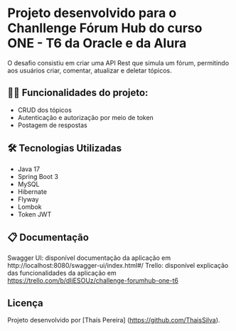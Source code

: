 # Projeto desenvolvido para o Chanllenge Fórum Hub do curso ONE - T6 da Oracle e da Alura

O desafio consistiu em criar uma API Rest que simula um fórum, permitindo aos usuários criar, comentar, atualizar e deletar tópicos. 

## :woman_technologist: Funcionalidades do projeto:

- CRUD dos tópicos
- Autenticação e autorização por meio de token
- Postagem de respostas

## :hammer_and_wrench: Tecnologias Utilizadas
- Java 17
- Spring Boot 3
- MySQL
- Hibernate
- Flyway
- Lombok
- Token JWT

## :clipboard: Documentação
Swagger UI: disponível documentação da aplicação em http://localhost:8080/swagger-ui/index.html#/
Trello: disponível explicação das funcionalidades da aplicação em https://trello.com/b/dIiESOUz/challenge-forumhub-one-t6

## Licença
Projeto desenvolvido por [Thaís Pereira] (https://github.com/ThaisSilva).
